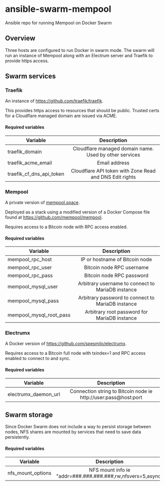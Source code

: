 # ansible-swarm-mempool
Ansible repo for running Mempool on Docker Swarm

## Overview
Three hosts are configured to run Docker in swarm mode.
The swarm will run an instance of Mempool along with an Electrum server and
Traefik to provide https access.

## Swarm services
### Traefik
An instance of https://github.com/traefik/traefik.

This provides https access to resources that should be public.
Trusted certs for a Cloudflare managed domain are issued via ACME.

#### Required variables
| Variable | Description |
|---|:---:|
|traefik_domain|Cloudflare managed domain name. Used by other services|
|traefik_acme_email|Email address|
|traefik_cf_dns_api_token|Cloudflare API token with Zone Read and DNS Edit rights|

### Mempool
A private version of [mempool.space](https://mempool.space).

Deployed as a stack using a modified version of a Docker Compose file found at
https://github.com/mempool/mempool.

Requires access to a Bitcoin node with RPC access enabled.

#### Required variables
| Variable | Description |
|---|:---:|
|mempool_rpc_host|IP or hostname of Bitcoin node|
|mempool_rpc_user|Bitcoin node RPC username|
|mempool_rpc_pass|Bitcoin node RPC password|
|mempool_mysql_user|Arbitrary username to connect to MariaDB instance|
|mempool_mysql_pass|Arbitrary password to connect to MariaDB instance|
|mempool_mysql_root_pass|Arbitrary root password for MariaDB instance|

### Electrumx
A Docker version of https://github.com/spesmilo/electrumx.

Requires access to a Bitcoin full node with txindex=1 and RPC access enabled
to connect to and sync.

#### Required variables
| Variable | Description |
|---|:---:|
|electrumx_daemon_url|Connection string to Bitcoin node ie http://user:pass@host:port| 

## Swarm storage
Since Docker Swarm does not include a way to persist storage between nodes,
NFS shares are mounted by services that need to save data persistently.

#### Required variables
| Variable | Description |
|---|:---:|
|nfs_mount_options|NFS mount info ie "addr=###.###.###.###,rw,nfsvers=5,async"|
